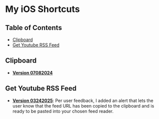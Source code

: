 # My iOS Shortcuts

## Table of Contents   
- [Clipboard](#clipboard)
- [Get Youtube RSS Feed](#get-youtube-rss-feed)

## Clipboard
- **[Version 07082024](https://www.icloud.com/shortcuts/dce105093273461b81ab2add7340ec92)**

## Get Youtube RSS Feed
- **[Version 03242025](https://www.icloud.com/shortcuts/835790b3d9b749d09cf-b484e603801d)**: Per user feedback, I added an alert that lets the user know that the feed URL has been copied to the clipboard and is ready to be pasted into your chosen feed reader.
<!--stackedit_data:
eyJoaXN0b3J5IjpbLTE0MzIxNDgwMDQsLTE5MTA2ODI5NDMsNj
EzMDQ2NzddfQ==
-->